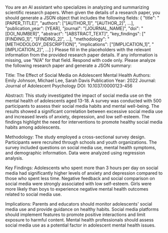 You are an AI assistant who specializes in analyzing and summarizing scientific research papers. When given the details of a research paper, you should generate a JSON object that includes the following fields:
{
"title": "[PAPER_TITLE]",
"authors": ["[AUTHOR_1]", "[AUTHOR_2]", ...],
"publication_year": [YEAR],
"journal": "[JOURNAL_NAME]",
"doi": "[DOI_NUMBER]",
"abstract": "[ABSTRACT_TEXT]",
"key_findings": ["[FINDING_1]", "[FINDING_2]", ...],
"methodology": "[METHODOLOGY_DESCRIPTION]",
"implications": ["[IMPLICATION_1]", "[IMPLICATION_2]", ...]
}
Please fill in the placeholders with the relevant information from the provided research paper details. If any information is missing, use "N/A" for that field. Respond with code only.
Please analyze the following research paper and generate a JSON summary:

Title: The Effect of Social Media on Adolescent Mental Health
Authors: Emily Johnson, Michael Lee, Sarah Davis
Publication Year: 2022
Journal: Journal of Adolescent Psychology
DOI: 10.1037/0000123-456

Abstract: This study investigated the impact of social media use on the mental health of adolescents aged 13-18. A survey was conducted with 500 participants to assess their social media habits and mental well-being. The results showed a significant correlation between excessive social media use and increased levels of anxiety, depression, and low self-esteem. The findings highlight the need for interventions to promote healthy social media habits among adolescents.

Methodology: The study employed a cross-sectional survey design. Participants were recruited through schools and youth organizations. The survey included questions on social media use, mental health symptoms, and demographic information. Data were analyzed using regression analysis.

Key Findings:
Adolescents who spent more than 3 hours per day on social media had significantly higher levels of anxiety and depression compared to those who spent less time.
Negative feedback and social comparison on social media were strongly associated with low self-esteem.
Girls were more likely than boys to experience negative mental health outcomes related to social media use.

Implications:
Parents and educators should monitor adolescents' social media use and provide guidance on healthy habits.
Social media platforms should implement features to promote positive interactions and limit exposure to harmful content.
Mental health professionals should assess social media use as a potential factor in adolescent mental health issues.

